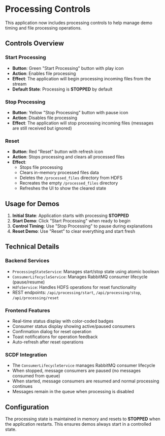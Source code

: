 # Processing Controls

This application now includes processing controls to help manage demo timing and file processing operations.

## Controls Overview

### Start Processing
- **Button**: Green "Start Processing" button with play icon
- **Action**: Enables file processing
- **Effect**: The application will begin processing incoming files from the stream
- **Default State**: Processing is **STOPPED** by default

### Stop Processing
- **Button**: Yellow "Stop Processing" button with pause icon
- **Action**: Disables file processing
- **Effect**: The application will stop processing incoming files (messages are still received but ignored)

### Reset
- **Button**: Red "Reset" button with refresh icon
- **Action**: Stops processing and clears all processed files
- **Effect**: 
  - Stops file processing
  - Clears in-memory processed files data
  - Deletes the `/processed_files` directory from HDFS
  - Recreates the empty `/processed_files` directory
  - Refreshes the UI to show the cleared state

## Usage for Demos

1. **Initial State**: Application starts with processing **STOPPED**
2. **Start Demo**: Click "Start Processing" when ready to begin
3. **Control Timing**: Use "Stop Processing" to pause during explanations
4. **Reset Demo**: Use "Reset" to clear everything and start fresh

## Technical Details

### Backend Services
- `ProcessingStateService`: Manages start/stop state using atomic boolean
- `ConsumerLifecycleService`: Manages RabbitMQ consumer lifecycle (pause/resume)
- `HdfsService`: Handles HDFS operations for reset functionality
- REST endpoints: `/api/processing/start`, `/api/processing/stop`, `/api/processing/reset`

### Frontend Features
- Real-time status display with color-coded badges
- Consumer status display showing active/paused consumers
- Confirmation dialog for reset operation
- Toast notifications for operation feedback
- Auto-refresh after reset operations

### SCDF Integration
- The `ConsumerLifecycleService` manages RabbitMQ consumer lifecycle
- When stopped, message consumers are paused (no messages consumed from queue)
- When started, message consumers are resumed and normal processing continues
- Messages remain in the queue when processing is disabled

## Configuration

The processing state is maintained in memory and resets to **STOPPED** when the application restarts. This ensures demos always start in a controlled state. 